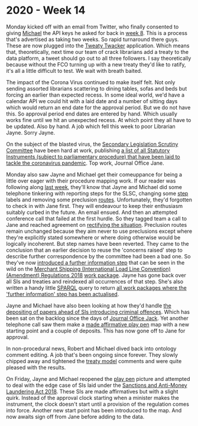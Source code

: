 # 2020 - Week 14

Monday kicked off with an email from Twitter, who finally consented to giving [Michael](https://twitter.com/fantasticlife) the API keys he asked for back in [week 8](https://ukparliament.github.io/ontologies/meta/weeknotes/2020/08/). This is a process that's advertised as taking two weeks. So rapid turnaround there guys. These are now plugged into the [Tweaty Twacker](https://twitter.com/TweatyTwacker) application. Which means that, theoretically, next time our team of crack librarians add a treaty to the data platform, a tweet should go out to all three followers. I say theoretically because without the FCO turning up with a new treaty they'd like to ratify, it's all a little difficult to test. We wait with breath baited.

The impact of the Corona Virus continued to make itself felt. Not only sending assorted librarians scattering to dining tables, sofas and beds but forcing an earlier than expected recess. In some ideal world, we'd have a calendar API we could hit with a laid date and a number of sitting days which would return an end date for the approval period. But we do not have this. So approval period end dates are entered by hand. Which usually works fine until we hit an unexpected recess. At which point they all have to be updated. Also by hand. A job which fell this week to poor Librarian Jayne. Sorry Jayne.

On the subject of the blasted virus, the [Secondary Legislation Scrutiny Committee](https://committees.parliament.uk/committee/255/secondary-legislation-scrutiny-committee/) have been hard at work, publishing [a list of all Statutory Instruments (subject to parliamentary procedure) that have been laid to tackle the coronavirus pandemic](https://committees.parliament.uk/committee/255/secondary-legislation-scrutiny-committee/news/145773/scrutiny-of-secondary-legislation-laid-to-tackle-coronavirus-pandemic/). Top work, Journal Office Jane.

Monday also saw Jayne and Michael get their comeuppance for being a little over eager with their procedure mapping work. If our reader was following along [last week](https://ukparliament.github.io/ontologies/meta/weeknotes/2020/13/), they'll know that Jayne and Michael did some telephone tinkering with reporting steps for the SLSC, changing some [step](https://ukparliament.github.io/ontologies/procedure/procedure-ontology.html#d4e175) labels and removing some preclusion [routes](https://ukparliament.github.io/ontologies/procedure/procedure-ontology.html#d4e164). Unfortunately, they'd forgotten to check in with Jane first. They will endeavour to keep their enthusiasm suitably curbed in the future. An email ensued. And then an attempted conference call that failed at the first hurdle. So they tagged team a call to Jane and reached agreement on [rectifying the situation](https://trello.com/c/qHRVX7uh/99-slsc-change-outcome-steps-back-to-concerns-no-concerns). Preclusion routes remain unchanged because they aim never to use preclusions except where they're explicitly stated somewhere or where doing otherwise would be logically incoherent. But step names have been reverted. They came to the conclusion that an earlier decision to reuse the 'concerns raised' step to describe further correspondence by the committee had been a bad one. So they've now [introduced a further information step](https://trello.com/c/Ie37QpqZ/100-slsc-add-new-further-information-step) that can be seen in the wild on the [Merchant Shipping (International Load Line Convention) (Amendment) Regulations 2018](https://statutoryinstruments.parliament.uk/timeline/0mLY2Jkl/SI-2018155) [work package](https://ukparliament.github.io/ontologies/procedure/procedure-ontology.html#d4e259). Jayne has gone back over all SIs and treaties and reindexed all occurrences of that step. She's also written a handy little [SPARQL](https://en.wikipedia.org/wiki/SPARQL) query to return [all work packages where the 'further information' step has been actualised](https://api.parliament.uk/sparql#query=PREFIX+rdfs%3A+%3Chttp%3A%2F%2Fwww.w3.org%2F2000%2F01%2Frdf-schema%23%3E%0APREFIX+%3A+%3Chttps%3A%2F%2Fid.parliament.uk%2Fschema%2F%3E%0APREFIX+id%3A+%3Chttps%3A%2F%2Fid.parliament.uk%2F%3E%0Aselect+%3Fproc+%3FSI+%3FSIname++%3FworkPackage+%3FprocStepName+%3Fdate+where+%7B%0A+%3FSI+a+%3AStatutoryInstrumentPaper+.++%0A+++++%3FSI+rdfs%3Alabel+%3FSIname+.%0A+++%09%3FSI+%3AworkPackagedThingHasWorkPackage+%3FworkPackage+.%0A++%09%3FworkPackage+%3AworkPackageHasProcedure%2Frdfs%3Alabel+%3Fproc%0A+FILTER(%3Fproc+IN+(%22Draft+affirmative%22%2C+%22Draft+negative%22%2C+%22Made+affirmative%22%2C+%22Made+negative%22))%0A++%3FworkPackage+%3AworkPackageHasBusinessItem+%3FprocStep+.%0A+++++%3FprocStep+%3AbusinessItemDate+%3Fdate+.%0A++%3FprocStep+%3AbusinessItemHasProcedureStep+id%3AJ2CIHOQv+.%0A++%3FprocStep+%3AbusinessItemHasProcedureStep%2Frdfs%3Alabel+%3FprocStepName.+++%0A%0A%7D&contentTypeConstruct=text%2Fturtle&contentTypeSelect=application%2Fsparql-results%2Bjson&endpoint=https%3A%2F%2Fapi.parliament.uk%2Fsparql&requestMethod=POST&tabTitle=All+statutory+instruments&headers=%7B%7D&outputFormat=table
 ).

Jayne and Michael have also been looking at how they'd handle [the depositing of papers ahead of SIs introducing criminal offences](https://trello.com/c/MdQvaYMW/22-deposited-papers-ahead-of-laying-sis-introducing-criminal-offences). Which has been sat on the backlog since the days of [Journal Office Jack](https://twitter.com/jackpdent). Yet another telephone call saw them make a [made affirmative play pen](https://github.com/ukparliament/ontologies/blob/master/procedure/flowcharts/sis/play-pen-made-affirmative.pdf) map with a new starting point and a couple of deposits. This has now gone off to Jane for approval.

In non-procedural news, Robert and Michael dived back into ontology comment editing. A job that's been ongoing since forever. They slowly chipped away and tightened the [treaty model](https://ukparliament.github.io/ontologies/treaty/treaty-ontology.html) comments and were quite pleased with the results.

On Friday, Jayne and Michael reopened the [play pen](https://github.com/ukparliament/ontologies/blob/master/procedure/flowcharts/sis/play-pen-made-affirmative.pdf) picture and attempted to deal with the edge case of SIs laid under the [Sanctions and Anti-Money Laundering Act 2018](http://www.legislation.gov.uk/ukpga/2018/13/contents/enacted). These SIs are made affirmatives but with a slight quirk. Instead of the approval clock starting when a minister makes the instrument, the clock doesn't start until a provision of the regulation comes into force. Another new start point has been introduced to the map. And now awaits sign off from Jane before adding to the data.





